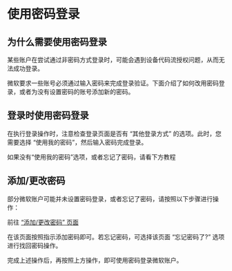# 使用密码登录

## 为什么需要使用密码登录

某些账户在尝试通过非密码方式登录时，可能会遇到设备代码流授权问题，从而无法成功登录。

微软要求一些账号必须通过输入密码来完成登录验证。下面介绍了如何改用密码登录，或者为没有设置密码的账号添加新的密码。

## 登录时使用密码登录

在执行登录操作时，注意检查登录页面是否有 “其他登录方式” 的选项。此时，您需要选择 “使用我的密码”，然后输入密码完成登录。

如果没有“使用我的密码”选项，或者忘记了密码，请看下方教程

## 添加/更改密码

部分微软账户可能并未设置密码登录，或者忘记了密码，请按照以下步骤进行操作：

前往 [“添加/更改密码” 页面](https://account.live.com/password/Change)

在该页面按照指示添加密码即可。若忘记密码，可选择该页面 “忘记密码了?” 选项进行找回密码操作。

完成上述操作后，再按照上方操作，即可使用密码登录微软账户。
